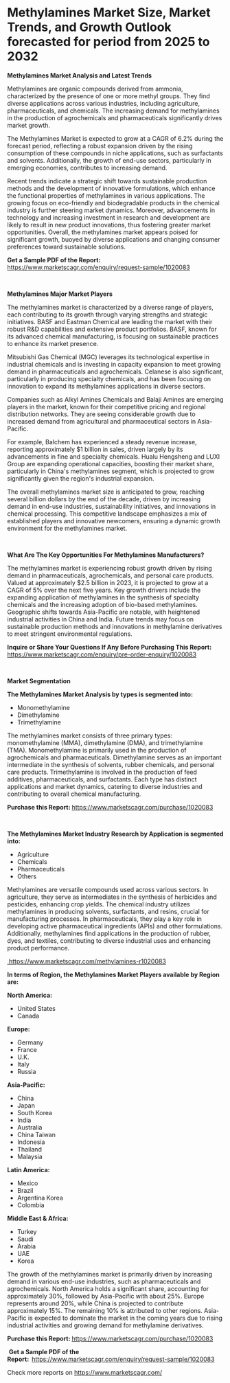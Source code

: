 <p><h1>Methylamines Market Size, Market Trends, and Growth Outlook forecasted for period from 2025 to 2032</h1></p><p><strong>Methylamines Market Analysis and Latest Trends</strong></p>
<p><p>Methylamines are organic compounds derived from ammonia, characterized by the presence of one or more methyl groups. They find diverse applications across various industries, including agriculture, pharmaceuticals, and chemicals. The increasing demand for methylamines in the production of agrochemicals and pharmaceuticals significantly drives market growth. </p><p>The Methylamines Market is expected to grow at a CAGR of 6.2% during the forecast period, reflecting a robust expansion driven by the rising consumption of these compounds in niche applications, such as surfactants and solvents. Additionally, the growth of end-use sectors, particularly in emerging economies, contributes to increasing demand.</p><p>Recent trends indicate a strategic shift towards sustainable production methods and the development of innovative formulations, which enhance the functional properties of methylamines in various applications. The growing focus on eco-friendly and biodegradable products in the chemical industry is further steering market dynamics. Moreover, advancements in technology and increasing investment in research and development are likely to result in new product innovations, thus fostering greater market opportunities. Overall, the methylamines market appears poised for significant growth, buoyed by diverse applications and changing consumer preferences toward sustainable solutions.</p></p>
<p><strong>Get a Sample PDF of the Report:&nbsp;</strong> <a href="https://www.marketscagr.com/enquiry/request-sample/1020083?utm_campaign=3269&utm_medium=2&utm_source=Github&utm_content=ia&utm_term=02042025&utm_id=methylamines">https://www.marketscagr.com/enquiry/request-sample/1020083</a></p>
<p>&nbsp;</p>
<p><strong>Methylamines Major Market Players</strong></p>
<p><p>The methylamines market is characterized by a diverse range of players, each contributing to its growth through varying strengths and strategic initiatives. BASF and Eastman Chemical are leading the market with their robust R&D capabilities and extensive product portfolios. BASF, known for its advanced chemical manufacturing, is focusing on sustainable practices to enhance its market presence.</p><p>Mitsubishi Gas Chemical (MGC) leverages its technological expertise in industrial chemicals and is investing in capacity expansion to meet growing demand in pharmaceuticals and agrochemicals. Celanese is also significant, particularly in producing specialty chemicals, and has been focusing on innovation to expand its methylamines applications in diverse sectors.</p><p>Companies such as Alkyl Amines Chemicals and Balaji Amines are emerging players in the market, known for their competitive pricing and regional distribution networks. They are seeing considerable growth due to increased demand from agricultural and pharmaceutical sectors in Asia-Pacific.</p><p>For example, Balchem has experienced a steady revenue increase, reporting approximately $1 billion in sales, driven largely by its advancements in fine and specialty chemicals. Hualu Hengsheng and LUXI Group are expanding operational capacities, boosting their market share, particularly in China's methylamines segment, which is projected to grow significantly given the region's industrial expansion.</p><p>The overall methylamines market size is anticipated to grow, reaching several billion dollars by the end of the decade, driven by increasing demand in end-use industries, sustainability initiatives, and innovations in chemical processing. This competitive landscape emphasizes a mix of established players and innovative newcomers, ensuring a dynamic growth environment for the methylamines market.</p></p>
<p>&nbsp;</p>
<p><strong>What Are The Key Opportunities For Methylamines Manufacturers?</strong></p>
<p><p>The methylamines market is experiencing robust growth driven by rising demand in pharmaceuticals, agrochemicals, and personal care products. Valued at approximately $2.5 billion in 2023, it is projected to grow at a CAGR of 5% over the next five years. Key growth drivers include the expanding application of methylamines in the synthesis of specialty chemicals and the increasing adoption of bio-based methylamines. Geographic shifts towards Asia-Pacific are notable, with heightened industrial activities in China and India. Future trends may focus on sustainable production methods and innovations in methylamine derivatives to meet stringent environmental regulations.</p></p>
<p><strong>Inquire or Share Your Questions If Any Before Purchasing This Report:</strong> <a href="https://www.marketscagr.com/enquiry/pre-order-enquiry/1020083?utm_campaign=3269&utm_medium=2&utm_source=Github&utm_content=ia&utm_term=02042025&utm_id=methylamines">https://www.marketscagr.com/enquiry/pre-order-enquiry/1020083</a></p>
<p>&nbsp;</p>
<p><strong>Market Segmentation</strong></p>
<p><strong>The Methylamines Market Analysis by types is segmented into:</strong></p>
<p><ul><li>Monomethylamine</li><li>Dimethylamine</li><li>Trimethylamine</li></ul></p>
<p><p>The methylamines market consists of three primary types: monomethylamine (MMA), dimethylamine (DMA), and trimethylamine (TMA). Monomethylamine is primarily used in the production of agrochemicals and pharmaceuticals. Dimethylamine serves as an important intermediate in the synthesis of solvents, rubber chemicals, and personal care products. Trimethylamine is involved in the production of feed additives, pharmaceuticals, and surfactants. Each type has distinct applications and market dynamics, catering to diverse industries and contributing to overall chemical manufacturing.</p></p>
<p><strong>Purchase this Report:&nbsp;</strong><a href="https://www.marketscagr.com/purchase/1020083?utm_campaign=3269&utm_medium=2&utm_source=Github&utm_content=ia&utm_term=02042025&utm_id=methylamines">https://www.marketscagr.com/purchase/1020083</a></p>
<p>&nbsp;</p>
<p><strong>The Methylamines Market Industry Research by Application is segmented into:</strong></p>
<p><ul><li>Agriculture</li><li>Chemicals</li><li>Pharmaceuticals</li><li>Others</li></ul></p>
<p><p>Methylamines are versatile compounds used across various sectors. In agriculture, they serve as intermediates in the synthesis of herbicides and pesticides, enhancing crop yields. The chemical industry utilizes methylamines in producing solvents, surfactants, and resins, crucial for manufacturing processes. In pharmaceuticals, they play a key role in developing active pharmaceutical ingredients (APIs) and other formulations. Additionally, methylamines find applications in the production of rubber, dyes, and textiles, contributing to diverse industrial uses and enhancing product performance.</p></p>
<p><a href="https://www.marketscagr.com/methylamines-r1020083?utm_campaign=3269&utm_medium=2&utm_source=Github&utm_content=ia&utm_term=02042025&utm_id=methylamines">&nbsp;https://www.marketscagr.com/methylamines-r1020083</a></p>
<p><strong>In terms of Region, the Methylamines Market Players available by Region are:</strong></p>
<p>
    <p> <strong> North America: </strong>
        <ul>
            <li>United States</li>
            <li>Canada</li>
        </ul>
        </p> 
    <p> <strong> Europe: </strong>
        <ul>
            <li>Germany</li>
            <li>France</li>
            <li>U.K.</li>
            <li>Italy</li>
            <li>Russia</li>
        </ul>
        </p> 
    <p> <strong> Asia-Pacific: </strong>
        <ul>
            <li>China</li>
            <li>Japan</li>
            <li>South Korea</li>
            <li>India</li>
            <li>Australia</li>
            <li>China Taiwan</li>
            <li>Indonesia</li>
            <li>Thailand</li>
            <li>Malaysia</li>
        </ul>
        </p> 
    <p> <strong> Latin America: </strong>
        <ul>
            <li>Mexico</li>
            <li>Brazil</li>
            <li>Argentina Korea</li>
            <li>Colombia</li>
        </ul>
        </p> 
    <p> <strong> Middle East & Africa: </strong>
        <ul>
            <li>Turkey</li>
            <li>Saudi</li>
            <li>Arabia</li>
            <li>UAE</li>
            <li>Korea</li>
        </ul>
    </p>
    </p>
<p><p>The growth of the methylamines market is primarily driven by increasing demand in various end-use industries, such as pharmaceuticals and agrochemicals. North America holds a significant share, accounting for approximately 30%, followed by Asia-Pacific with about 25%. Europe represents around 20%, while China is projected to contribute approximately 15%. The remaining 10% is attributed to other regions. Asia-Pacific is expected to dominate the market in the coming years due to rising industrial activities and growing demand for methylamine derivatives.</p></p>
<p><strong>Purchase this Report: </strong><a href="https://www.marketscagr.com/purchase/1020083?utm_campaign=3269&utm_medium=2&utm_source=Github&utm_content=ia&utm_term=02042025&utm_id=methylamines">https://www.marketscagr.com/purchase/1020083</a></p>
<p>&nbsp;<strong>Get a Sample PDF of the Report:&nbsp;&nbsp;</strong><a href="https://www.marketscagr.com/enquiry/request-sample/1020083?utm_campaign=3269&utm_medium=2&utm_source=Github&utm_content=ia&utm_term=02042025&utm_id=methylamines">https://www.marketscagr.com/enquiry/request-sample/1020083</a></p>
<p><strong></strong></p>
<p>Check more reports on <a href="https://www.marketscagr.com/?utm_campaign=3269&utm_medium=2&utm_source=Github&utm_content=ia&utm_term=02042025&utm_id=methylamines">https://www.marketscagr.com/</a></p>